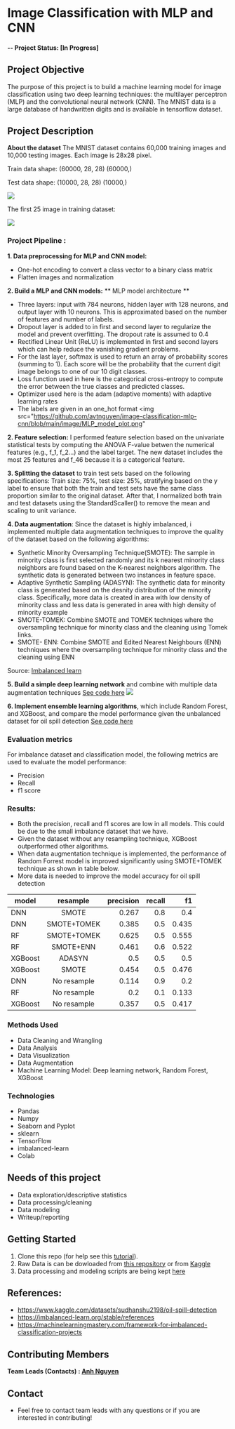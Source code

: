 # Image Classification with MLP and CNN

#### -- Project Status: [In Progress]

## Project Objective
The purpose of this project is to build a machine learning model for image classification using two deep learning techniques: the multilayer perceptron (MLP) and the convolutional neural network (CNN). The MNIST data is  a large database of handwritten digits and is available in tensorflow dataset.

## Project Description
**About the dataset** The MNIST dataset contains 60,000 training images and 10,000 testing images. Each image is 28x28 pixel.

Train data shape: (60000, 28, 28) (60000,)

Test data shape: (10000, 28, 28) (10000,)

<img src="https://github.com/avtnguyen/image-classification-mlp-cnn/blob/main/image/Train_Test_classes.png">

The first 25 image in training dataset:

<img src="https://github.com/avtnguyen/image-classification-mlp-cnn/blob/main/image/Handwriting_image.png">

### Project Pipeline :
**1. Data preprocessing for MLP and CNN model:** 
* One-hot encoding to convert a class vector to a binary class matrix
* Flatten images and normalization 

**2. Build a MLP and CNN models:**
** MLP model architecture **
* Three layers: input with 784 neurons, hidden layer with 128 neurons, and output layer with 10 neurons. This is approximated based on the number of features and number of labels.
* Dropout layer is added to in first and second layer to regularize the model and prevent overfitting. The dropout rate is assumed to 0.4
* Rectified Linear Unit (ReLU) is implemented in first and second layers which can help reduce the vanishing gradient problems. 
* For the last layer, softmax is used to return an array of probability scores (summing to 1). Each score will be the probability that the current digit image belongs to one of our 10 digit classes.
* Loss function used in here is the categorical cross-entropy to compute the error between the true classes and predicted classes. 
* Optimizer used here is the adam (adaptive moments) with adaptive learning rates
* The labels are given in an one_hot format
<img src="https://github.com/avtnguyen/image-classification-mlp-cnn/blob/main/image/MLP_model_plot.png"

**2. Feature selection:** I performed feature selection based on the univariate statistical tests by computing the ANOVA F-value betwen the numerical features (e.g., f_1, f_2...) and the label target. The new dataset includes the most 25 features and f_46 because it is a categorical feature. 

**3. Splitting the dataset** to train test sets based on the following specifications: Train size: 75%, test size: 25%, stratifying based on the y label  to ensure that both the train and test sets have the same class proportion similar to the original dataset. After that, I normalized both train and test datasets using the StandardScaller() to remove the mean and scaling to unit variance. 

**4. Data augmentation**: Since the dataset is highly imbalanced, i implemented multiple data augmentation techniques to improve the quality of the dataset based on the following algorithms:

* Synthetic Minority Oversampling Technique(SMOTE): The sample in minority class is first selected randomly and its k nearest minority class neighbors are found based on the K-nearest neighbors algorithm. The synthetic data is generated between two instances in feature space. 
* Adaptive Synthetic Sampling (ADASYN): The synthetic data for minority class is generated based on the desnity distribution of the minority class. Specifically, more data is created in area with low density of minority class and less data is generated in area with high density of minority example
* SMOTE-TOMEK: Combine SMOTE and TOMEK techniqes where the oversampling technique for minority class and the cleaning using Tomek links.  
* SMOTE- ENN: Combine SMOTE and Edited Nearest Neighbours (ENN) techniques where the oversampling technique for minority class and the cleaning using ENN

Source: [Imbalanced learn](https://imbalanced-learn.org/stable/references/over_sampling.html)
 
**5. Build a simple deep learning network** and combine with multiple data augmentation techniques [See code here](https://github.com/avtnguyen/Oil-Spill-Detection-ML-Model/blob/main/oil_spill_detection_deepLearningModel.ipynb)
<img src="https://github.com/avtnguyen/Oil-Spill-Detection-ML-Model/blob/main/DNN_summary.png">

**6. Implement ensemble learning algorithms**, which include Random Forest, and XGBoost, and compare the model performance given the unbalanced dataset for oil spill detection [See code here](https://github.com/avtnguyen/Oil-Spill-Detection-ML-Model/blob/main/oil_spill_detection_model.ipynb)

### Evaluation metrics
For imbalance dataset and classification model, the following metrics are used to evaluate the model performance:
* Precision
* Recall
* f1 score

### Results:
- Both the precision, recall and f1 scores are low in all models. This could be due to the small imbalance dataset that we have.
- Given the dataset without any resampling technique, XGBoost outperformed other algorithms.
- When data augmentation technique is implemented, the performance of Random Forrest model is improved significantly using SMOTE+TOMEK technique as shown in table below.
- More data is needed to improve the model accuracy for oil spill detection


| model       | resample                     | precision  | recall | f1   |
| ------------|:----------------------------:| ----------:|-------:|-----:|
| DNN         | SMOTE                        |   0.267    |0.8     |0.4   |
| DNN         | SMOTE+TOMEK                  |   0.385    |0.5     |0.435 |
| RF          | SMOTE+TOMEK                  |  0.625     |0.5     |0.555 |
| RF          | SMOTE+ENN                    |   0.461    |0.6     |0.522 |
| XGBoost     | ADASYN                       |   0.5      |0.5     |0.5   |
| XGBoost     | SMOTE                        |   0.454    |0.5     |0.476 |
| DNN         | No resample                  |   0.114    |0.9     |0.2   |
| RF          | No resample                  |   0.2      |0.1     |0.133 |
| XGBoost     | No resample                  |   0.357    |0.5     |0.417 |



### Methods Used
* Data Cleaning and Wrangling
* Data Analysis
* Data Visualization
* Data Augmentation
* Machine Learning Model: Deep learning network, Random Forest, XGBoost

### Technologies
* Pandas
* Numpy
* Seaborn and Pyplot
* sklearn
* TensorFlow
* imbalanced-learn
* Colab

## Needs of this project
- Data exploration/descriptive statistics
- Data processing/cleaning
- Data modeling
- Writeup/reporting

## Getting Started
1. Clone this repo (for help see this [tutorial](https://help.github.com/articles/cloning-a-repository/)).
2. Raw Data is can be dowloaded from [this repository](https://github.com/avtnguyen/Oil-Spill-Detection-ML-Model/blob/main/oil_spill.csv) or from [Kaggle](https://www.kaggle.com/datasets/sudhanshu2198/oil-spill-detection)
3. Data processing and modeling scripts are being kept [here](https://github.com/avtnguyen/Oil-Spill-Detection-ML-Model/)

## References:
* https://www.kaggle.com/datasets/sudhanshu2198/oil-spill-detection
* https://imbalanced-learn.org/stable/references
* https://machinelearningmastery.com/framework-for-imbalanced-classification-projects

## Contributing Members

**Team Leads (Contacts) : [Anh Nguyen ](https://github.com/avtnguyen)**

## Contact
* Feel free to contact team leads with any questions or if you are interested in contributing!
